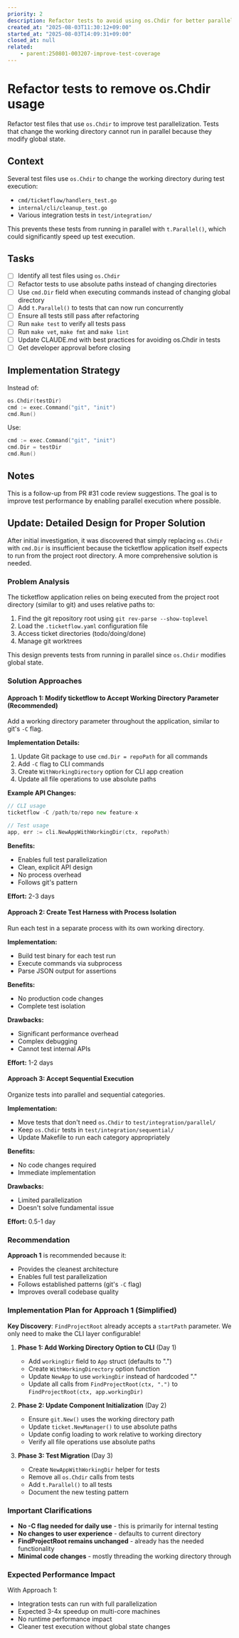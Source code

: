 ```yaml
---
priority: 2
description: Refactor tests to avoid using os.Chdir for better parallelization
created_at: "2025-08-03T11:30:12+09:00"
started_at: "2025-08-03T14:09:31+09:00"
closed_at: null
related:
    - parent:250801-003207-improve-test-coverage
---
```


# Refactor tests to remove os.Chdir usage

Refactor test files that use `os.Chdir` to improve test parallelization. Tests that change the working directory cannot run in parallel because they modify global state.

## Context

Several test files use `os.Chdir` to change the working directory during test execution:
- `cmd/ticketflow/handlers_test.go`
- `internal/cli/cleanup_test.go`
- Various integration tests in `test/integration/`

This prevents these tests from running in parallel with `t.Parallel()`, which could significantly speed up test execution.

## Tasks

- [ ] Identify all test files using `os.Chdir`
- [ ] Refactor tests to use absolute paths instead of changing directories
- [ ] Use `cmd.Dir` field when executing commands instead of changing global directory
- [ ] Add `t.Parallel()` to tests that can now run concurrently
- [ ] Ensure all tests still pass after refactoring
- [ ] Run `make test` to verify all tests pass
- [ ] Run `make vet`, `make fmt` and `make lint`
- [ ] Update CLAUDE.md with best practices for avoiding os.Chdir in tests
- [ ] Get developer approval before closing

## Implementation Strategy

Instead of:
```go
os.Chdir(testDir)
cmd := exec.Command("git", "init")
cmd.Run()
```

Use:
```go
cmd := exec.Command("git", "init")
cmd.Dir = testDir
cmd.Run()
```

## Notes

This is a follow-up from PR #31 code review suggestions. The goal is to improve test performance by enabling parallel execution where possible.

## Update: Detailed Design for Proper Solution

After initial investigation, it was discovered that simply replacing `os.Chdir` with `cmd.Dir` is insufficient because the ticketflow application itself expects to run from the project root directory. A more comprehensive solution is needed.

### Problem Analysis

The ticketflow application relies on being executed from the project root directory (similar to git) and uses relative paths to:
1. Find the git repository root using `git rev-parse --show-toplevel`
2. Load the `.ticketflow.yaml` configuration file
3. Access ticket directories (todo/doing/done)
4. Manage git worktrees

This design prevents tests from running in parallel since `os.Chdir` modifies global state.

### Solution Approaches

#### Approach 1: Modify ticketflow to Accept Working Directory Parameter (Recommended)

Add a working directory parameter throughout the application, similar to git's `-C` flag.

**Implementation Details:**
1. Update Git package to use `cmd.Dir = repoPath` for all commands
2. Add `-C` flag to CLI commands
3. Create `WithWorkingDirectory` option for CLI app creation
4. Update all file operations to use absolute paths

**Example API Changes:**
```go
// CLI usage
ticketflow -C /path/to/repo new feature-x

// Test usage
app, err := cli.NewAppWithWorkingDir(ctx, repoPath)
```

**Benefits:**
- Enables full test parallelization
- Clean, explicit API design
- No process overhead
- Follows git's pattern

**Effort:** 2-3 days

#### Approach 2: Create Test Harness with Process Isolation

Run each test in a separate process with its own working directory.

**Implementation:**
- Build test binary for each test run
- Execute commands via subprocess
- Parse JSON output for assertions

**Benefits:**
- No production code changes
- Complete test isolation

**Drawbacks:**
- Significant performance overhead
- Complex debugging
- Cannot test internal APIs

**Effort:** 1-2 days

#### Approach 3: Accept Sequential Execution

Organize tests into parallel and sequential categories.

**Implementation:**
- Move tests that don't need `os.Chdir` to `test/integration/parallel/`
- Keep `os.Chdir` tests in `test/integration/sequential/`
- Update Makefile to run each category appropriately

**Benefits:**
- No code changes required
- Immediate implementation

**Drawbacks:**
- Limited parallelization
- Doesn't solve fundamental issue

**Effort:** 0.5-1 day

### Recommendation

**Approach 1** is recommended because it:
- Provides the cleanest architecture
- Enables full test parallelization
- Follows established patterns (git's `-C` flag)
- Improves overall codebase quality

### Implementation Plan for Approach 1 (Simplified)

**Key Discovery**: `FindProjectRoot` already accepts a `startPath` parameter. We only need to make the CLI layer configurable!

1. **Phase 1: Add Working Directory Option to CLI** (Day 1)
   - Add `workingDir` field to `App` struct (defaults to ".")
   - Create `WithWorkingDirectory` option function
   - Update `NewApp` to use `workingDir` instead of hardcoded "."
   - Update all calls from `FindProjectRoot(ctx, ".")` to `FindProjectRoot(ctx, app.workingDir)`

2. **Phase 2: Update Component Initialization** (Day 2)
   - Ensure `git.New()` uses the working directory path
   - Update `ticket.NewManager()` to use absolute paths
   - Update config loading to work relative to working directory
   - Verify all file operations use absolute paths

3. **Phase 3: Test Migration** (Day 3)
   - Create `NewAppWithWorkingDir` helper for tests
   - Remove all `os.Chdir` calls from tests
   - Add `t.Parallel()` to all tests
   - Document the new testing pattern

### Important Clarifications

- **No -C flag needed for daily use** - this is primarily for internal testing
- **No changes to user experience** - defaults to current directory
- **FindProjectRoot remains unchanged** - already has the needed functionality
- **Minimal code changes** - mostly threading the working directory through

### Expected Performance Impact

With Approach 1:
- Integration tests can run with full parallelization
- Expected 3-4x speedup on multi-core machines
- No runtime performance impact
- Cleaner test execution without global state changes
